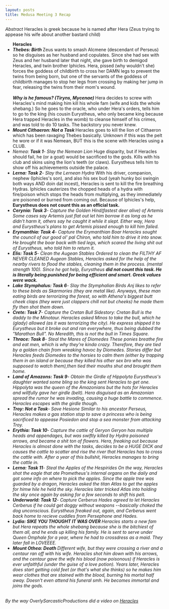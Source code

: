 ```yaml
---
layout: posts
title: Medusa Meeting 3 Recap
---
```

<div class="blurb">
<p> <i> Abstract </i> Heracles is greek because he is named after Hera (Zeus trying to appease his wife about another bastard child)
    <ul> <b> Heracles </b>
    <li> <i> <b>Thebes: Birth </b> </i> Zeus wants to smash Alcmene (descendant of Perseus) so he disguises as her husband and copulates. Since she had sex with Zeus and her husband later that night, she gave birth to demigod Heracles, and twin brother Iphicles. Hera, pissed (why wouldn't she) forces the goddess of childbirth to cross her DAMN legs to prevent the twins from being born, but one of the servants of the goddess of childbirth manages to stop her legs from crossing by making her jump in fear, releasing the twins from their mom's wound. </li>
   <br> <b> <i> Why is he famous? (Tiryns, Mycenae) </i></b> Hera decides to screw with Heracles's mind making him kill his whole fam (wife and kids the whole shebang.) So he goes to the oracle, who under Hera's orders, tells him to go to the king (his cousin Eurystheus, who only became king because Hera trapped Heracles in the womb) to cleanse himself of his crimes, and was told to do 10 tasks. The backstory you never knew. <br>
    <li> <i> <b> Mount Cithaeron: Not a Task </b> </i> Heracles goes to kill the lion of Cithaeron which has been ravaging Thebes basically. Unknown if this was the pelt he wore or if it was Nemean, BUT this is the scene with Heracles using a CLUB. </li>
    <li> <i> Nemea: <b>Task 1</b>- Slay the Nemean Lion </i> Huge disparity, but if Heracles should fail, he (or a goat) would be sacrificed to the gods. Kills with his club and skins using the lion's teeth (or claws). Eurystheus tells him to show off his achievements outside the palace. </li>
    <li> <i> <b>Lerna: Task 2</b>- Slay the Lernean Hydra </i> With his driver, companion, nephew (Iphicles's son), and also his sex bud (yeah hunky boi swingin both ways AND doin dat incest), Heracles is sent to kill the fire breathing Hydras. Iphicles cauterizes the chopped heads of a hydra with fire/poison which stops the heads from multiplying, as they immediately are poisoned or burned from coming out. Because of Iphicles's help, <b> Eurystheus does not count this as an official task. </b> </li>  
    <li> <i><b> Cerynia: Task 3</b>- Capture the Golden Hind(fastest deer alive) of Artemis <i> Some cases say Artemis just flat out let him borrow it as long as he didn't harm it, others say he caught it while it slept. Either way, Hera and Eurystheus's plans to get Artemis pissed enough to kill him failed. </li>
    <li> <i> <b>Erymanthia: Task 4</b>- Capture the Erymanthian Boar </i> Heracles sought the council of our good ol' pal Chiron, who told him to drive it into snow. He brought the boar back with tied legs, which scared the living shit out of Eurystheus, who told him to return it. </li>
    <li> <i> <b>Elis: Task 5</b>- Clean the Augean Stables </i> Ordered to clean the FILTHY AF NEVER CLEANED Augean Stables, Heracles asked for the help of the nearby rivers to flood the stables, cleaning them in the process. (mental strength 100). Since he got help, Eurystheus <b> did not count this task. He is literally being punished for being efficient and smart. Greek values were wack. </b> </li> 
    <li> <i> <b>Lake Stymphalus: Task 6</b>- Slay the Stymphalian Birds <i> Anj likes to refer to these birds as Skarmories (they are metal like). Anyways, these man eating birds are terrorizing the forest, so with Athena's biggest butt cheek claps (they were just clappers chill not but cheeks) he made them fly then shot them down. </li> 
    <li> <i> <b>Crete: Task 7</b>- Capture the Cretan Bull </i> Sidestory: Cretan Bull is the daddy to the Minotaur. Heracles asked Minos to take the bull, which he (glady) allowed (as it was terrorizing the city). He express shipped it to Eurystheus but it broke out and ran everywhere, thus being dubbed the "Marathon Bull". No Meredith, this is not the bull in Times Square. </li>
    <li> <i><b> Thrace: Task 8</b>- Steal the Mares of Diomedes </i> These ponies breathe fire and eat men, which is why they're kinda crazy. Therefore, they are tied by a golden chain from wreaking havoc by Diomedes. Stories differ but Heracles feeds Diomedes to the horsies to calm them (either by trapping them in an island or because they killed his other sex bro who was supposed to watch them),then tied their mouths shut and brought them home. </li>
    <li> <i><b> Land of Amazons: Task 9</b>- Obtain the Girdle of Hippolyta </i> Eurystheus's daughter wanted some bling so the king sent Heracles to get one. Hippolyta was the queen of the Amazonians but the hots for Heracles and willfully gave her girdle (belt). Hera disguised as an Amazonian spread the rumor he was invading, causing a huge battle to commence. Heracles escapes with the girdle though. </li> 
    <li> <i><b> Troy: Not a Task</b>- Save Hesione </i> Similar to his ancestor Perseus, Heracles makes a gas station stop to save a princess who is being sacrificed to appease Posiedon and stop a sea monster from attacking Troy. </li>
    <li> <i><b> Erythia: Task 10</b>- Capture the cattle of Geryon <i> Geryon has multiple heads and appendages, but was swiftly killed by Hydra poisoned arrows, and became a shit ton of flowers. Hera, freaking out because Heracles is almost done with the tasks, decides to be a HUGE DICK and causes the cattle to scatter and rise the river that Heracles has to cross the cattle with. After a year of this bullshit, Heracles manages to bring the cattle in. </li>
    <li> <i><b> Lerna: Task 11</b>- Steal the Apples of the Hespirides </i> On the way, Heracles shot the eagle that ate Prometheus's internal organs on the daily and got some info on where to pick the apples. Since the apple tree was guarded by a dragon, Heracles asked the titan Atlas to get the apples for himw hile he held the sky. Heracles later tricked Atlas into holding the sky once again by asking for a few seconds to shift his pelt. </li>
    <li> <i><b> Underworld: Task 12</b>- Capture Cerberus </i> Hades agreed to let Heracles Cerberus if he could get doggy without weapons --basically choked the dog unconscious. Eurystheus freaked out, again, and Cerberus went back home to recieve cuddles from Persephone and Hades. </li>
        <li> <b> <i> Lydia: </i> SIKE YOU THOUGHT IT WAS OVER </b> Heracles starts a new fam but Hera repeats the whole shebang because she is the bitchiest of them all, and he ends up killing his family. He is sent to serve under Queen Omphale for a year, where he had to crossdress as a maid. They later fall in LOVEEEE. </li> 
    <li> <i><b> Mount Othea: Death </b> </i> Different wife, but they were crossing a river and a centaur ran off with his wife. Heracles shot him down with his arrows, and the centaur gave the wife his blood (now poisonous) if Heracles is ever unfaithful (under the guise of a love potion). Years later, Heracles does start getting cold feet (or that's what she thinks) so he makes him wear clothes that are stained with the blood, burning his mortal half away. Doesn't even attend his funeral smh. He becomes immortal and joins the gods. </li>
    </ul>
    <br>
    By the way OverlySarcasticProductions did a video on <a href = "https://www.youtube.com/watch?v=M16jOVC5kpA&ab_channel=OverlySarcasticProductions"> Heracles </a> 
  </p>
</div>
        
